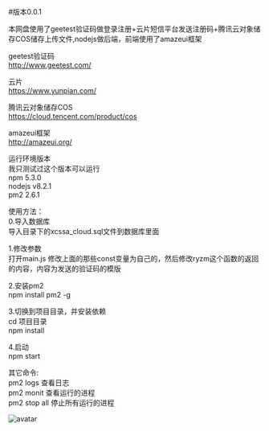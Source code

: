 #版本0.0.1

本网盘使用了geetest验证码做登录注册+云片短信平台发送注册码+腾讯云对象储存COS储存上传文件,nodejs做后端，前端使用了amazeui框架

geetest验证码  
http://www.geetest.com/  

云片  
https://www.yunpian.com/  

腾讯云对象储存COS  
https://cloud.tencent.com/product/cos  

amazeui框架  
http://amazeui.org/  

运行环境版本  
我只测试过这个版本可以运行  
npm 5.3.0  
nodejs v8.2.1  
pm2 2.6.1  

使用方法：  
0.导入数据库  
导入目录下的xcssa_cloud.sql文件到数据库里面  

1.修改参数  
打开main.js 修改上面的那些const变量为自己的，然后修改ryzm这个函数的返回的内容，内容为发送的验证码的模版  

2.安装pm2  
npm install pm2 -g  

3.切换到项目目录，并安装依赖  
cd 项目目录  
npm install  

4.启动  
npm start  

其它命令:  
pm2 logs 查看日志  
pm2 monit 查看运行的进程  
pm2 stop all 停止所有运行的进程  

![avatar](https://coding.net/u/imxcstar/p/xcssa-cloud/git/raw/master/t2.png)
